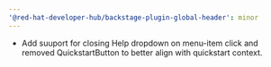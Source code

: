 ```yaml
---
'@red-hat-developer-hub/backstage-plugin-global-header': minor
---
```


- Add suuport for closing Help dropdown on menu-item click and removed QuickstartButton to better align with quickstart context.
